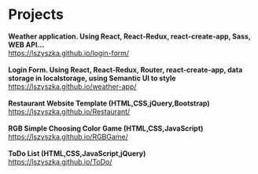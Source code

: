 # Projects
<strong>Weather application. Using React, React-Redux, react-create-app, Sass, WEB API...</strong> <br>
https://lszyszka.github.io/login-form/<br><br>
<strong>Login Form. Using React, React-Redux, Router, react-create-app, data storage in localstorage, using Semantic UI to style </strong> <br>
https://lszyszka.github.io/weather-app/<br><br>
<strong>Restaurant Website Template (HTML,CSS,jQuery,Bootstrap)</strong> <br>
https://lszyszka.github.io/Restaurant/<br><br>
<strong>RGB Simple Choosing Color Game (HTML,CSS,JavaScript)</strong> <br>
https://lszyszka.github.io/RGBGame/<br><br>
<strong>ToDo List (HTML,CSS,JavaScript,jQuery)</strong> <br>
https://lszyszka.github.io/ToDo/<br><br>


